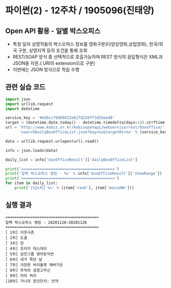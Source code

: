 # 파이썬(2) - 12주차 / 1905096(진태양)

## Open API 활용 - 일별 박스오피스

* 특정 일자 상영작들의 박스오피스 정보를 영화구분(다양성영화,상업영화), 한국/외국 구분, 상영지역 등의 조건을 통해 조회
* REST/SOAP 방식 중 선택적으로 호출가능하며 REST 방식의 응답형식은 XML과 JSON을 지원.( URI의 extension으로 구분)
* 이번에는 JSON 방식으로 학습 수행

## 관련 실습 코드

```python
import json
import urllib.request
import datetime

service_key = '46dbccf8d09422e627d226ff3d55eed0'
target = (datetime.date.today() - datetime.timedelta(days=1)).strftime('%Y%m%d')
url = 'http://www.kobis.or.kr/kobisopenapi/webservice/rest/boxoffice/' \
      'searchDailyBoxOfficeList.json?key=%s&targetDt=%s' % (service_key, target)

data = urllib.request.urlopen(url).read()

info = json.loads(data)

daily_list = info['boxOfficeResult']['dailyBoxOfficeList']

print('=========================================')
print('일벽 박스오피스 랭킹 - %s' % info['boxOfficeResult']['showRange'])
print('=========================================')
for item in daily_list:
    print('[%2s위] %s' % (item['rank'], item['movieNm']))
```

## 실행 결과

```
=========================================
일벽 박스오피스 랭킹 - 20201128~20201128
=========================================
[ 1위] 이웃사촌
[ 2위] 도굴
[ 3위] 런
[ 4위] 프리키 데스데이
[ 5위] 삼진그룹 영어토익반
[ 6위] 내가 죽던 날
[ 7위] 극장판 바이올렛 에버가든
[ 8위] 추억의 검정고무신
[ 9위] 마리 퀴리
[10위] 가나의 혼인잔치: 언약
```

